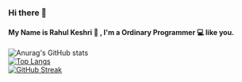 ### Hi there 👋
#### My Name is Rahul Keshri 👦 , I'm a Ordinary Programmer 💻 like you.











![Anurag's GitHub stats](https://github-readme-stats.vercel.app/api?username=softRahul10&count_private=true)
<br>
[![Top Langs](https://github-readme-stats.vercel.app/api/top-langs/?username=softRahul10)](https://github.com/softRahul10/github-readme-stats)
<br>
[![GitHub Streak](https://github-readme-streak-stats.herokuapp.com?user=softRahul10&theme=tokyonight)](https://git.io/streak-stats)
<!--
**softRahul10/softRahul10** is a ✨ _special_ ✨ repository because its `README.md` (this file) appears on your GitHub profile.

Here are some ideas to get you started:

- 🔭 I’m currently working on ...
- 🌱 I’m currently learning ...
- 👯 I’m looking to collaborate on ...
- 🤔 I’m looking for help with ...
- 💬 Ask me about ...
- 📫 How to reach me: ...
- 😄 Pronouns: ...
- ⚡ Fun fact: ...
-->
